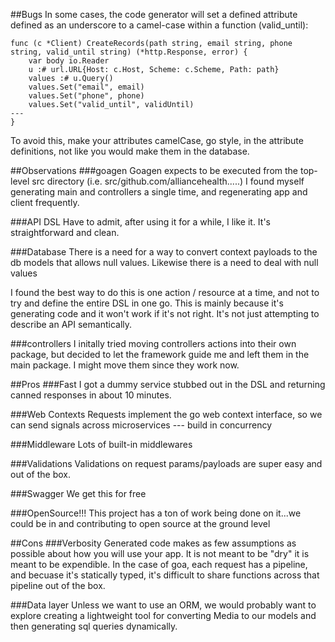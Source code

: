 ##Bugs
In some cases, the code generator will set a defined attribute defined as an underscore to a camel-case within a function (valid_until):

```
func (c *Client) CreateRecords(path string, email string, phone string, valid_until string) (*http.Response, error) {
	var body io.Reader
	u :# url.URL{Host: c.Host, Scheme: c.Scheme, Path: path}
	values :# u.Query()
	values.Set("email", email)
	values.Set("phone", phone)
	values.Set("valid_until", validUntil)
---
}
```

To avoid this, make your attributes camelCase, go style, in the attribute definitions, not like you would make them in the database.

##Observations
###goagen
Goagen expects to be executed from the top-level src directory (i.e. src/github.com/alliancehealth.....)
I found myself generating main and controllers a single time, and regenerating app and client frequently.

###API DSL
Have to admit, after using it for a while, I like it. It's straightforward and clean.

###Database
There is a need for a way to convert context payloads to the db models that allows null values.
Likewise there is a need to deal with null values

I found the best way to do this is one action / resource at a time, and not to try and define the entire DSL in one go.
This is mainly because it's generating code and it won't work if it's not right. It's not just attempting to describe an API semantically.

###controllers
I initally tried moving controllers actions into their own package, but decided to let the framework guide me and left them in the main package. I might move them since they work now.

##Pros
###Fast
I got a dummy service stubbed out in the DSL and returning canned responses in about 10 minutes.

###Web Contexts
Requests implement the go web context interface, so we can send signals across microservices --- build in concurrency

###Middleware
Lots of built-in middlewares

###Validations
Validations on request params/payloads are super easy and out of the box.

###Swagger
We get this for free

###OpenSource!!!
This project has a ton of work being done on it...we could be in and contributing to open source at the ground level

##Cons
###Verbosity
Generated code makes as few assumptions as possible about how you will use your app. It is not meant to be "dry" it is meant to be expendible.
In the case of goa, each request has a pipeline, and becuase it's statically typed, it's difficult to share functions across that pipeline out of the box.

###Data layer
Unless we want to use an ORM, we would probably want to explore creating a lightweight tool for converting Media to our models and then generating sql queries dynamically.

###
